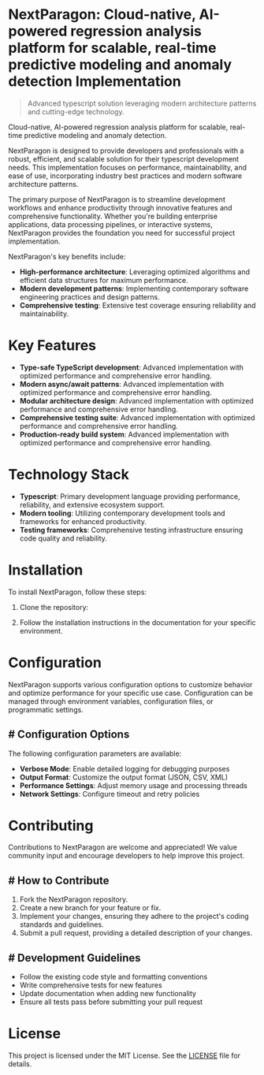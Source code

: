 <!-- fallback_NextParagon_20250802172239_20128 -->

# NextParagon: Cloud-native, AI-powered regression analysis platform for scalable, real-time predictive modeling and anomaly detection Implementation
> Advanced typescript solution leveraging modern architecture patterns and cutting-edge technology.

Cloud-native, AI-powered regression analysis platform for scalable, real-time predictive modeling and anomaly detection.

NextParagon is designed to provide developers and professionals with a robust, efficient, and scalable solution for their typescript development needs. This implementation focuses on performance, maintainability, and ease of use, incorporating industry best practices and modern software architecture patterns.

The primary purpose of NextParagon is to streamline development workflows and enhance productivity through innovative features and comprehensive functionality. Whether you're building enterprise applications, data processing pipelines, or interactive systems, NextParagon provides the foundation you need for successful project implementation.

NextParagon's key benefits include:

* **High-performance architecture**: Leveraging optimized algorithms and efficient data structures for maximum performance.
* **Modern development patterns**: Implementing contemporary software engineering practices and design patterns.
* **Comprehensive testing**: Extensive test coverage ensuring reliability and maintainability.

# Key Features

* **Type-safe TypeScript development**: Advanced implementation with optimized performance and comprehensive error handling.
* **Modern async/await patterns**: Advanced implementation with optimized performance and comprehensive error handling.
* **Modular architecture design**: Advanced implementation with optimized performance and comprehensive error handling.
* **Comprehensive testing suite**: Advanced implementation with optimized performance and comprehensive error handling.
* **Production-ready build system**: Advanced implementation with optimized performance and comprehensive error handling.

# Technology Stack

* **Typescript**: Primary development language providing performance, reliability, and extensive ecosystem support.
* **Modern tooling**: Utilizing contemporary development tools and frameworks for enhanced productivity.
* **Testing frameworks**: Comprehensive testing infrastructure ensuring code quality and reliability.

# Installation

To install NextParagon, follow these steps:

1. Clone the repository:


2. Follow the installation instructions in the documentation for your specific environment.

# Configuration

NextParagon supports various configuration options to customize behavior and optimize performance for your specific use case. Configuration can be managed through environment variables, configuration files, or programmatic settings.

## # Configuration Options

The following configuration parameters are available:

* **Verbose Mode**: Enable detailed logging for debugging purposes
* **Output Format**: Customize the output format (JSON, CSV, XML)
* **Performance Settings**: Adjust memory usage and processing threads
* **Network Settings**: Configure timeout and retry policies

# Contributing

Contributions to NextParagon are welcome and appreciated! We value community input and encourage developers to help improve this project.

## # How to Contribute

1. Fork the NextParagon repository.
2. Create a new branch for your feature or fix.
3. Implement your changes, ensuring they adhere to the project's coding standards and guidelines.
4. Submit a pull request, providing a detailed description of your changes.

## # Development Guidelines

* Follow the existing code style and formatting conventions
* Write comprehensive tests for new features
* Update documentation when adding new functionality
* Ensure all tests pass before submitting your pull request

# License

This project is licensed under the MIT License. See the [LICENSE](https://github.com/cerenyilmazjinx/NextParagon/blob/main/LICENSE) file for details.

